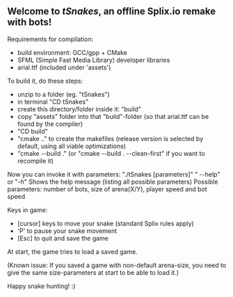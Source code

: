 Welcome to *tSnakes*, an offline Splix.io remake with bots!
------------------------------------------------------------

Requirements for compilation:
- build environment: GCC/gpp + CMake
- SFML (Simple Fast Media Library) developer libraries
- arial.ttf (included under 'assets')


To build it, do these steps:
- unzip to a folder (eg. "tSnakes")
- in terminal "CD tSnakes"
- create this directory/folder inside it: "build"
- copy "assets" folder into that "build"-folder (so that arial.ttf can be found by the compiler)
- "CD build"
- "cmake .."  to create the makefiles  (release version is selected by default, using all viable optimizations)
- "cmake --build ."   (or "cmake --build . --clean-first" if you want to recompile it)

Now you can invoke it with parameters: "./tSnakes [parameters]"
 " --help" or "-h"  Shows the help message (listing all possible parameters)
Possible parameters: number of bots, size of arena(X/Y), player speed and bot speed

Keys in game:
- [cursor] keys to move your snake (standard Splix rules apply)
- 'P' to pause your snake movement
- [Esc] to quit and save the game

At start, the game tries to load a saved game.

(Known issue: If you saved a game with non-default arena-size, you need to give the same size-parameters at start to be able to load it.)


Happy snake hunting! :)


